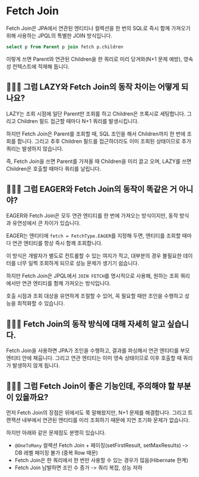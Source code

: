 # Fetch Join
Fetch Join은 JPA에서 연관된 엔티티나 컬렉션을 한 번의 SQL로 즉시 함께 가져오기 위해 사용하는 JPQL의 특별한 JOIN 방식입니다.

```sql 
select p from Parent p join fetch p.children
```

이렇게 쓰면 Parent와 연관된 Children을 한 쿼리로 미리 당겨와(N+1 문제 예방), 영속성 컨텍스트에 적재해 둡니다.

## 🤷🏻‍♂️ 그럼 LAZY와 Fetch Join의 동작 차이는 어떻게 되나요?
LAZY는 조회 시점에 일단 Parent만 조회를 하고 Children은 프록시로 세팅합니다. 그리고 Children 필드 접근할 때마다 N+1 쿼리를 발생시킵니다. 

하지만 Fetch Join은 Parent를 조회할 때, SQL 조인을 해서 Children까지 한 번에 조회를 합니다. 그리고 추후 Children 필드를 접근하더라도 이미 조회된 상태이므로 추가 쿼리는 발생하지 않습니다.

즉, Fetch Join을 쓰면 Parent를 가져올 때 Children을 미리 끌고 오며, LAZY를 쓰면 Children은 호출할 때마다 쿼리를 날립니다.

## 🤷🏻‍♂️ 그럼 EAGER와 Fetch Join의 동작이 똑같은 거 아니야?
EAGER와 Fetch Join은 모두 연관 엔티티를 한 번에 가져오는 방식이지만, 동작 방식과 유연성에서 큰 차이가 있습니다.

EAGER는 엔티티에 `fetch = FetchType.EAGER`를 지정해 두면, 엔티티를 조회할 때마다 연관 엔티티를 항상 즉시 함께 조회합니다. 

이 방식은 개발자가 별도로 컨트롤할 수 있는 여지가 적고, 대부분의 경우 불필요한 데이터를 너무 일찍 조회하게 되므로 성능 문제가 생기기 쉽습니다.

하지만 Fetch Join은 JPQL에서 `JOIN FETCH`를 명시적으로 사용해, 원하는 조회 쿼리에서만 연관 엔티티를 함께 가져오는 방식입니다. 

호출 시점과 조회 대상을 유연하게 조절할 수 있어, 꼭 필요할 때만 조인을 수행하고 성능을 최적화할 수 있습니다. 

## 🤷🏻‍♂️ Fetch Join의 동작 방식에 대해 자세히 알고 싶습니다.
Fetch Join을 사용하면 JPA가 조인을 수행하고, 결과를 파싱해서 연관 엔티티를 부모 엔티티 안에 채웁니다. 그리고 연관 엔티티는 이미 영속 상태이므로 이후 호출할 때 쿼리가 발생하지 않게 됩니다.

## 🤷🏻‍♂️ 그럼 Fetch Join이 좋은 기능인데, 주의해야 할 부분이 있을까요?
먼저 Fetch Join의 장점은 위에서도 쭉 말해왔지만, N+1 문제를 해결합니다. 그리고 트랜잭션 내부에서 연관된 엔티티를 미리 조회하기 때문에 지연 초기화 문제가 없습니다.

하지만 아래와 같은 문제점도 분명히 있습니다.

- `@OneToMany` 컬렉션 Fetch Join + 페이징(setFirstResult, setMaxResults) -> DB 레벨 페이징 불가 (중복 Row 때문)
- Fetch Join은 한 쿼리에서 한 번만 사용할 수 있는 경우가 많음(Hibernate 한계)
- Fetch Join 남발하면 조인 수 증가 -> 쿼리 복잡, 성능 저하